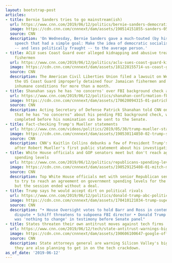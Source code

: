 ```yaml
---
layout: bootstrap-post
articles:
- title: Bernie Sanders tries to go mainstream(ish)
  url: https://www.cnn.com/2019/06/12/politics/bernie-sanders-democratic-socialism-speech-primary-candidate/index.html
  image: https://cdn.cnn.com/cnnnext/dam/assets/190514151855-sanders-0513-super-tease.jpg
  source: CNN
  description: 'On Wednesday, Bernie Sanders gave a much-touted (by his campaign)
    speech that had a simple goal: Make the idea of democratic socialism less scary
    -- and less politically fraught -- to the average person.'
- title: ACLU sues Coast Guard over alleged kidnapping and abusive treatment of Jamaican
    fishermen
  url: https://www.cnn.com/2019/06/12/politics/aclu-sues-coast-guard-kidnapping-abuse-fishermen/index.html
  image: https://cdn.cnn.com/cnnnext/dam/assets/181228155714-us-coast-guard-boat-super-tease.jpg
  source: CNN
  description: The American Civil Liberties Union filed a lawsuit on Wednesday claiming
    the US Coast Guard improperly detained four Jamaican fishermen and kept them in
    inhumane conditions for more than a month.
- title: Shanahan says he has 'no concerns' over FBI background check ahead of nomination
  url: https://www.cnn.com/2019/06/12/politics/shanahan-confirmation-fbi-background-check/index.html
  image: https://cdn.cnn.com/cnnnext/dam/assets/170620094315-01-patrick-shanahan-super-tease.jpg
  source: CNN
  description: Acting Secretary of Defense Patrick Shanahan told CNN on Wednesday
    that he has "no concerns" about his pending FBI background check, which must be
    completed before his nomination can be sent to the Senate.
- title: Fact-checking Trump's Mueller statements
  url: https://www.cnn.com/videos/politics/2019/05/30/trump-mueller-statement-collins-dnt-lead-vpx.cnn
  image: https://cdn.cnn.com/cnnnext/dam/assets/190530114850-02-trump-south-law-0530-super-tease.jpg
  source: CNN
  description: CNN's Kaitlin Collins debunks a few of President Trump's false claims
    after Robert Mueller's first public statement about his investigation.
- title: White House officials and GOP senators meet but don't reach agreement on
    spending levels
  url: https://www.cnn.com/2019/06/12/politics/republicans-spending-levels-white-house/index.html
  image: https://cdn.cnn.com/cnnnext/dam/assets/190529125408-01-mitch-mcconnell-lead-image-super-tease.jpg
  source: CNN
  description: Top White House officials met with senior Republican senators Wednesday
    to try to reach an agreement on government spending levels for the next two years,
    but the session ended without a deal.
- title: Trump says he would accept dirt on political rivals
  url: https://www.cnn.com/2019/06/12/politics/donald-trump-abc-political-dirt-foreign-country-rivals/index.html
  image: https://cdn.cnn.com/cnnnext/dam/assets/170410121034-trump-super-tease.jpg
  source: CNN
  description: "• House Oversight votes to hold Barr and Ross in contempt over census
    dispute • Schiff threatens to subpoena FBI director • Donald Trump Jr. says there
    was 'nothing to change' in testimony before Senate panel"
- title: States threaten their own antitrust moves against tech firms
  url: https://www.cnn.com/2019/06/12/tech/state-antitrust-warnings-big-tech/index.html
  image: https://cdn.cnn.com/cnnnext/dam/assets/190606100647-google-office-0524-super-tease.jpg
  source: CNN
  description: State attorneys general are warning Silicon Valley's biggest companies
    they are also planning to get in on the tech crackdown.
as_of_date: '2019-06-12'
---
```


